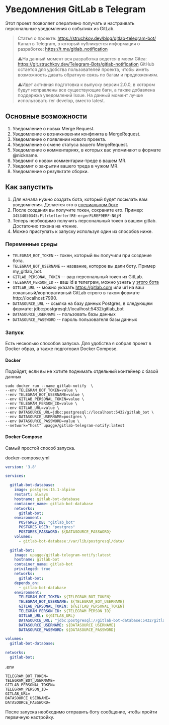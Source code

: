 # Уведомления GitLab в Telegram

Этот проект позволяет оперативно получать и настраивать персональные уведомления о событиях из GitLab.

> Статья о проекте: https://struchkov.dev/blog/gitlab-telegram-bot/
> Канал в Telegram, в который публикуется информация о разработке: https://t.me/gitlab_notification
>
> ⚠️На данный момент вся разработка ведется в моем Gitea: https://git.struchkov.dev/Telegram-Bots/gitlab-notification
> GitHub остается для удобства пользователей проекта, чтобы иметь возможность давать обратную связь по багам и
> предложениям.
>
> ⚠️Идет активная подготовка к выпуску версии 2.0.0, в котором будут исправлены все существующие баги, а также добавлена
> поддержка уведомлений Issue.
> На данный момент лучше использовать тег develop, вместо latest.

## Основные возможности

1. Уведомление о новых Merge Request.
2. Уведомление о возникновении конфликта в MergeRequest.
3. Уведомление о появлении нового проекта.
4. Уведомление о смене статуса вашего MergeRequest.
5. Уведомление о комментариях, в которых вас упоминают в формате @nickname.
6. Уведомит о новом комментарии-треде в вашем MR.
7. Уведомит о закрытии вашего треда в чужом MR.
8. Уведомление о результате сборки.

## Как запустить

1. Для начала нужно создать бота, который будет посылать вам уведомления. Делается это
   в [специальном боте](https://t.me/botfather)
2. После создания вы получите токен, сохраните его. Пример: `34534050345:FlfrleflerferfRE-ergerFLREF9ERF-NGjM`
3. Теперь необходимо получить персональный токен в вашем gitlab. Достаточно токена на чтение.
4. Можно приступать к запуску используя один из способов ниже.

### Переменные среды

* `TELEGRAM_BOT_TOKEN` -- токен, который вы получили при создание бота.
* `TELEGRAM_BOT_USERNAME` -- название, которое вы дали боту. Пример my_gitlab_bot.
* `GITLAB_PERSONAL_TOKEN` -- ваш персональный токен из GitLab.
* `TELEGRAM_PERSON_ID` -- ваш id в телеграм, можно узнать у [этого бота](https://t.me/myidbot)
* `GITLAB_URL` -- можно указать https://gitlab.com или url на ваш локальный/корпоративный GitLab строго в таком
  формате http://localhost:7990.
* `DATASOURCE_URL` -- ссылка на базу данных Postgres, в следующем формате: jdbc:postgresql://localhost:5432/gitlab_bot
* `DATASOURCE_USERNAME` -- пользовать базы данных
* `DATASOURCE_PASSWORD` -- пароль пользователя базы данных

### Запуск

Есть несколько способов запуска. Для удобства я собрал проект в Docker образ, а также подготовил Docker Compose.

#### Docker

Подойдет, если вы не хотите поднимать отдельный контейнер с базой данных

```
sudo docker run --name gitlab-notify  \ 
--env TELEGRAM_BOT_TOKEN=value \
--env TELEGRAM_BOT_USERNAME=value \
--env GITLAB_PERSONAL_TOKEN=value \
--env TELEGRAM_PERSON_ID=value \
--env GITLAB_URL=value \
--env DATASOURCE_URL=jdbc:postgresql://localhost:5432/gitlab_bot \
--env DATASOURCE_USERNAME=postgres \
--env DATASOURCE_PASSWORD=value \
--network="host" upagge/gitlab-telegram-notify:latest
```

#### Docker Compose

Самый простой способ запуска.

docker-compose.yml
```yaml
version: '3.8'

services:

  gitlab-bot-database:
    image: postgres:15.1-alpine
    restart: always
    hostname: gitlab-bot-database
    container_name: gitlab-bot-database
    networks:
      gitlab-bot:
    environment:
      POSTGRES_DB: "gitlab_bot"
      POSTGRES_USER: "postgres"
      POSTGRES_PASSWORD: ${DATASOURCE_PASSWORD}
    volumes:
      - gitlab-bot-database:/var/lib/postgresql/data/

  gitlab-bot:
    image: upagge/gitlab-telegram-notify:latest
    hostname: gitlab-bot
    container_name: gitlab-bot
    privileged: true
    networks:
      gitlab-bot:
    depends_on:
      - gitlab-bot-database
    environment:
      TELEGRAM_BOT_TOKEN: ${TELEGRAM_BOT_TOKEN}
      TELEGRAM_BOT_USERNAME: ${TELEGRAM_BOT_USERNAME}
      GITLAB_PERSONAL_TOKEN: ${GITLAB_PERSONAL_TOKEN}
      TELEGRAM_PERSON_ID: ${TELEGRAM_PERSON_ID}
      GITLAB_URL: ${GITLAB_URL}
      DATASOURCE_URL: "jdbc:postgresql://gitlab-bot-database:5432/gitlab_bot"
      DATASOURCE_USERNAME: ${DATASOURCE_USERNAME}
      DATASOURCE_PASSWORD: ${DATASOURCE_PASSWORD}

volumes:
  gitlab-bot-database:

networks:
  gitlab-bot:
```

.env
```
TELEGRAM_BOT_TOKEN=
TELEGRAM_BOT_USERNAME=
GITLAB_PERSONAL_TOKEN=
TELEGRAM_PERSON_ID=
GITLAB_URL=
DATASOURCE_USERNAME=
DATASOURCE_PASSWORD=
```

После запуска необходимо отправить боту сообщение, чтобы пройти первичную настройку.
